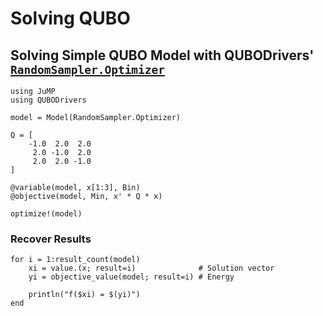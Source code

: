 # Solving QUBO

## Solving Simple QUBO Model with QUBODrivers' [`RandomSampler.Optimizer`](@ref)

```@example simple-workflow
using JuMP
using QUBODrivers

model = Model(RandomSampler.Optimizer)

Q = [
    -1.0  2.0  2.0
     2.0 -1.0  2.0
     2.0  2.0 -1.0
]

@variable(model, x[1:3], Bin)
@objective(model, Min, x' * Q * x)

optimize!(model)
```

### Recover Results

```@example simple-workflow
for i = 1:result_count(model)
    xi = value.(x; result=i)              # Solution vector
    yi = objective_value(model; result=i) # Energy

    println("f($xi) = $(yi)")
end
```
